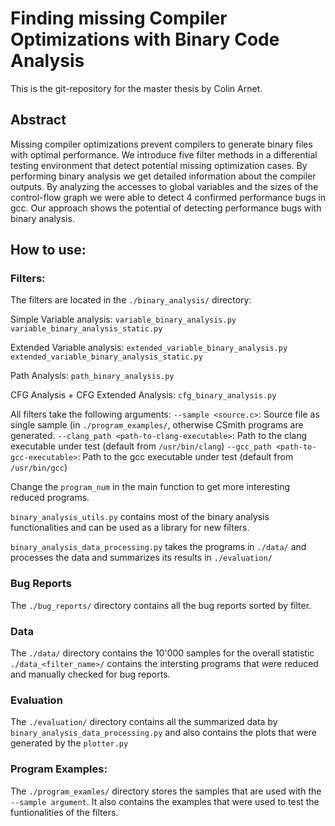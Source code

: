 # Finding missing Compiler Optimizations with Binary Code Analysis

This is the git-repository for the master thesis by Colin Arnet.

## Abstract
Missing compiler optimizations prevent compilers to generate binary files with optimal performance. We introduce five filter methods in a differential testing environment that detect potential missing optimization cases. By performing binary analysis we get detailed information about the compiler outputs. By analyzing the accesses to global variables and the sizes of the control-flow graph we were able to detect 4 confirmed performance bugs in gcc. Our approach shows the potential of detecting performance bugs with binary analysis.

## How to use:
### Filters:
The filters are located in the `./binary_analysis/` directory:

Simple Variable analysis:
`variable_binary_analysis.py`
`variable_binary_analysis_static.py`

Extended Variable analysis:
`extended_variable_binary_analysis.py`
`extended_variable_binary_analysis_static.py`

Path Analysis:
`path_binary_analysis.py`

CFG Analysis + CFG Extended Analysis:
`cfg_binary_analysis.py`

All filters take the following arguments:
`--sample <source.c>`: Source file as single sample (in `./program_examples/`, otherwise CSmith programs are generated.
`--clang_path <path-to-clang-executable>`: Path to the clang executable under test (default from `/usr/bin/clang`)
`--gcc_path <path-to-gcc-executable>`: Path to the gcc executable under test (default from `/usr/bin/gcc`)

Change the `program_num` in the main function to get more interesting reduced programs.

`binary_analysis_utils.py` contains most of the binary analysis functionalities and can be used as a library for new filters.

`binary_analysis_data_processing.py` takes the programs in `./data/` and processes the data and summarizes its results in `./evaluation/`

### Bug Reports
The `./bug_reports/` directory contains all the bug reports sorted by filter.

### Data
The `./data/` directory contains the 10'000 samples for the overall statistic
`./data_<filter_name>/` contains the intersting programs that were reduced and manually checked for bug reports.

### Evaluation
The `./evaluation/` directory contains all the summarized data by `binary_analysis_data_processing.py` and also contains the plots that were generated by the `plotter.py`

### Program Examples:
The `./program_examles/` directory stores the samples that are used with the `--sample argument`. It also contains the examples that were used to test the funtionalities of the filters.










